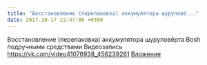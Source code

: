 ```yaml
---
title: "Восстановление (перепаковка) аккумулятора шуруповё..."
date: 2017-10-17 22:47:00 +0300
---
```


Восстановление (перепаковка) аккумулятора шуруповёрта Bosh   подручными средствами
Видеозапись
<a class="vk-attach" href="https://vk.com/video41076938_456239261">https://vk.com/video41076938_456239261</a>
<a class="vk-attach" href="https://vk.com/video41076938_456239261">Вложение</a>
